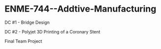 # ENME-744--Addtive-Manufacturing

DC #1 -  Bridge Design

DC #2 - Polyjet 3D Printing of a Coronary Stent

Final Team Project
